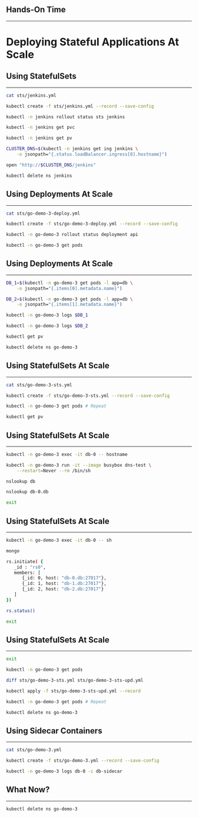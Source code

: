 ## Hands-On Time

---

# Deploying Stateful Applications At Scale


## Using StatefulSets

---

```bash
cat sts/jenkins.yml

kubectl create -f sts/jenkins.yml --record --save-config

kubectl -n jenkins rollout status sts jenkins

kubectl -n jenkins get pvc

kubectl -n jenkins get pv

CLUSTER_DNS=$(kubectl -n jenkins get ing jenkins \
    -o jsonpath="{.status.loadBalancer.ingress[0].hostname}")

open "http://$CLUSTER_DNS/jenkins"

kubectl delete ns jenkins
```


## Using Deployments At Scale

---

```bash
cat sts/go-demo-3-deploy.yml

kubectl create -f sts/go-demo-3-deploy.yml --record --save-config

kubectl -n go-demo-3 rollout status deployment api

kubectl -n go-demo-3 get pods
```


## Using Deployments At Scale

---

```bash
DB_1=$(kubectl -n go-demo-3 get pods -l app=db \
    -o jsonpath="{.items[0].metadata.name}")

DB_2=$(kubectl -n go-demo-3 get pods -l app=db \
    -o jsonpath="{.items[1].metadata.name}")

kubectl -n go-demo-3 logs $DB_1

kubectl -n go-demo-3 logs $DB_2

kubectl get pv

kubectl delete ns go-demo-3
```


<!-- .slide: data-background="img/sts-deployment.png" data-background-size="contain" -->


## Using StatefulSets At Scale

---

```bash
cat sts/go-demo-3-sts.yml

kubectl create -f sts/go-demo-3-sts.yml --record --save-config

kubectl -n go-demo-3 get pods # Repeat

kubectl get pv
```


<!-- .slide: data-background="img/sts.png" data-background-size="contain" -->


## Using StatefulSets At Scale

---

```bash
kubectl -n go-demo-3 exec -it db-0 -- hostname

kubectl -n go-demo-3 run -it --image busybox dns-test \
    --restart=Never --rm /bin/sh

nslookup db

nslookup db-0.db

exit
```


## Using StatefulSets At Scale

---

```bash
kubectl -n go-demo-3 exec -it db-0 -- sh

mongo

rs.initiate( {
   _id : "rs0",
   members: [
      {_id: 0, host: "db-0.db:27017"},
      {_id: 1, host: "db-1.db:27017"},
      {_id: 2, host: "db-2.db:27017"}
   ]
})

rs.status()

exit
```


## Using StatefulSets At Scale

---

```bash
exit

kubectl -n go-demo-3 get pods

diff sts/go-demo-3-sts.yml sts/go-demo-3-sts-upd.yml

kubectl apply -f sts/go-demo-3-sts-upd.yml --record

kubectl -n go-demo-3 get pods # Repeat

kubectl delete ns go-demo-3
```


## Using Sidecar Containers

---

```bash
cat sts/go-demo-3.yml

kubectl create -f sts/go-demo-3.yml --record --save-config

kubectl -n go-demo-3 logs db-0 -c db-sidecar
```


## What Now?

---

```bash
kubectl delete ns go-demo-3
```

